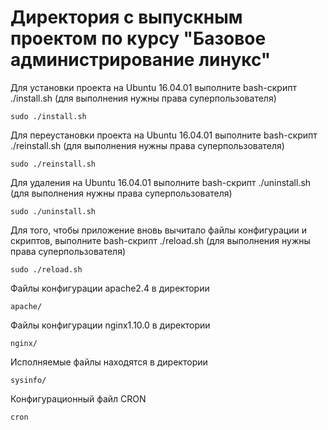 # Директория с выпускным проектом по курсу "Базовое администрирование линукс" 

Для установки проекта на Ubuntu 16.04.01 выполните bash-скрипт ./install.sh (для выполнения нужны права суперпользователя)

    sudo ./install.sh

Для переустановки проекта на Ubuntu 16.04.01 выполните bash-скрипт ./reinstall.sh (для выполнения нужны права суперпользователя)

    sudo ./reinstall.sh

Для удаления на Ubuntu 16.04.01 выполните bash-скрипт ./uninstall.sh (для выполнения нужны права суперпользователя)

    sudo ./uninstall.sh

Для того, чтобы приложение вновь вычитало файлы конфигурации и скриптов, выполните bash-скрипт ./reload.sh (для выполнения нужны права суперпользователя)

    sudo ./reload.sh

Файлы конфигурации apache2.4 в директории

    apache/

Файлы конфигурации nginx1.10.0 в директории

    nginx/

Исполняемые файлы находятся в директории

    sysinfo/

Конфигурационный файл СRON

    cron
